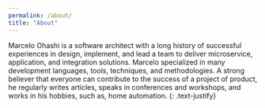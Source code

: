 ```yaml
---
permalink: /about/
title: "About"
---
```


Marcelo Ohashi is a software architect with a long history of successful experiences in design, implement, and lead a team to deliver microservice, application, and integration solutions. Marcelo specialized in many development languages, tools, techniques, and methodologies. A strong believer that everyone can contribute to the success of a project of product, he regularly writes articles, speaks in conferences and workshops, and works in his hobbies, such as, home automation.
{: .text-justify}